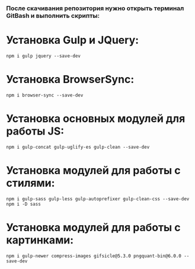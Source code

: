 ### После скачивания репозитория нужно открыть терминал GitBash и выполнить скрипты:

# Установка Gulp и JQuery:
```
npm i gulp jquery --save-dev
```

# Установка BrowserSync:
```
npm i browser-sync --save-dev
```

# Установка основных модулей для работы JS:
```
npm i gulp-concat gulp-uglify-es gulp-clean --save-dev
```

# Установка модулей для работы с стилями:
```
npm i gulp-sass gulp-less gulp-autoprefixer gulp-clean-css --save-dev
npm i -D sass
```

# Установка модулей для работы с картинками:
```
npm i gulp-newer compress-images gifsicle@5.3.0 pngquant-bin@6.0.0 --save-dev
```
